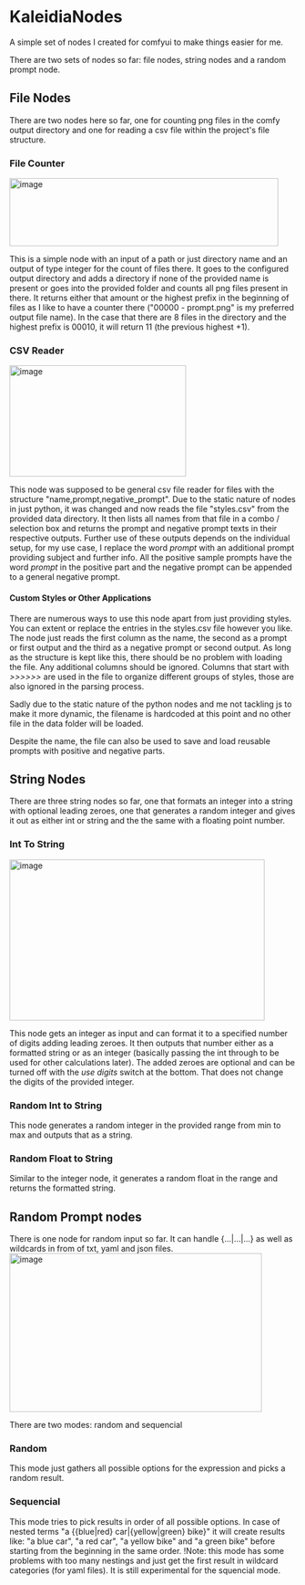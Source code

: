 # KaleidiaNodes
A simple set of nodes I created for comfyui to make things easier for me.

There are two sets of nodes so far: file nodes, string nodes and a random prompt node.

## File Nodes
There are two nodes here so far, one for counting png files in the comfy output directory and one for reading a csv file within the project's file structure.

### File Counter
<img width="472" height="119" alt="image" src="https://github.com/user-attachments/assets/7cc3027c-bd80-4d9d-881d-27b88986c0c4" />

This is a simple node with an input of a path or just directory name and an output of type integer for the count of files there. 
It goes to the configured output directory and adds a directory if none of the provided name is present or goes into the provided folder and counts all png files present in there. It returns either that amount or the highest prefix in the beginning of files as I like to have a counter there ("00000 - prompt.png" is my preferred output file name). In the case that there are 8 files in the directory and the highest prefix is 00010, it will return 11 (the previous highest +1).

### CSV Reader
<img width="310" height="195" alt="image" src="https://github.com/user-attachments/assets/f31cc8da-7e52-46b8-a97d-f4babd3025bf" />

This node was supposed to be general csv file reader for files with the structure "name,prompt,negative_prompt". Due to the static nature of nodes in just python, it was changed and now reads the file "styles.csv" from the provided data directory. It then lists all names from that file in a combo / selection box and returns the prompt and negative prompt texts in their respective outputs. Further use of these outputs depends on the individual setup, for my use case, I replace the word *prompt* with an additional prompt providing subject and further info. All the positive sample prompts have the word *prompt* in the positive part and the negative prompt can be appended to a general negative prompt.

#### Custom Styles or Other Applications
There are numerous ways to use this node apart from just providing styles. You can extent or replace the entries in the styles.csv file however you like. The node just reads the first column as the name, the second as a prompt or first output and the third as a negative prompt or second output. As long as the structure is kept like this, there should be no problem with loading the file. Any additional columns should be ignored. Columns that start with *>>>>>>* are used in the file to organize different groups of styles, those are also ignored in the parsing process.

Sadly due to the static nature of the python nodes and me not tackling js to make it more dynamic, the filename is hardcoded at this point and no other file in the data folder will be loaded. 

Despite the name, the file can also be used to save and load reusable prompts with positive and negative parts. 

## String Nodes
There are three string nodes so far, one that formats an integer into a string with optional leading zeroes, one that generates a random integer and gives it out as either int or string and the the same with a floating point number.

### Int To String
<img width="448" height="282" alt="image" src="https://github.com/user-attachments/assets/9678a13b-72a0-43d7-a270-ce5bec3db370" />

This node gets an integer as input and can format it to a specified number of digits adding leading zeroes. It then outputs that number either as a formatted string or as an integer (basically passing the int through to be used for other calculations later). The added zeroes are optional and can be turned off with the *use digits* switch at the bottom. That does not change the digits of the provided integer.

### Random Int to String
This node generates a random integer in the provided range from min to max and outputs that as a string.
### Random Float to String
Similar to the integer node, it generates a random float in the range and returns the formatted string.

## Random Prompt nodes
There is one node for random input so far. It can handle {...|...|...} as well as wildcards in from of txt, yaml and json files.
<img width="443" height="278" alt="image" src="https://github.com/user-attachments/assets/d7f85b93-43d2-4b92-b37c-98424e3eb963" />

There are two modes: random and sequencial
### Random
This mode just gathers all possible options for the expression and picks a random result.
### Sequencial
This mode tries to pick results in order of all possible options. In case of nested terms "a {{blue|red} car|{yellow|green} bike}" it will create results like: "a blue car", "a red car", "a yellow bike" and "a green bike" before starting from the beginning in the same order. !Note: this mode has some problems with too many nestings and just get the first result in wildcard categories (for yaml files). It is still experimental for the squencial mode.
